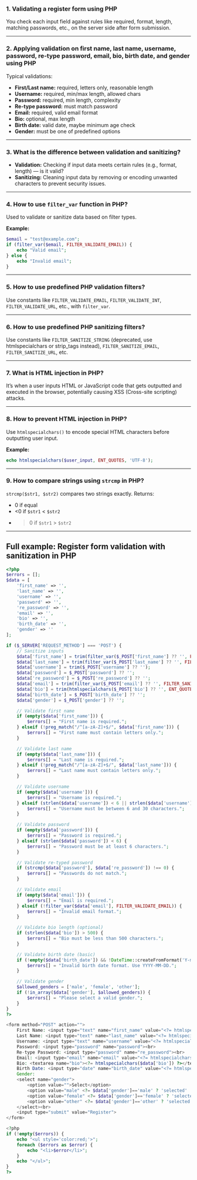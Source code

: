 
### 1. Validating a register form using PHP

You check each input field against rules like required, format, length, matching passwords, etc., on the server side after form submission.

---

### 2. Applying validation on first name, last name, username, password, re-type password, email, bio, birth date, and gender using PHP

Typical validations:

* **First/Last name:** required, letters only, reasonable length
* **Username:** required, min/max length, allowed chars
* **Password:** required, min length, complexity
* **Re-type password:** must match password
* **Email:** required, valid email format
* **Bio:** optional, max length
* **Birth date:** valid date, maybe minimum age check
* **Gender:** must be one of predefined options

---

### 3. What is the difference between validation and sanitizing?

* **Validation:** Checking if input data meets certain rules (e.g., format, length) — is it valid?
* **Sanitizing:** Cleaning input data by removing or encoding unwanted characters to prevent security issues.

---

### 4. How to use `filter_var` function in PHP?

Used to validate or sanitize data based on filter types.

**Example:**

```php
$email = "test@example.com";
if (filter_var($email, FILTER_VALIDATE_EMAIL)) {
    echo "Valid email";
} else {
    echo "Invalid email";
}
```

---

### 5. How to use predefined PHP validation filters?

Use constants like `FILTER_VALIDATE_EMAIL`, `FILTER_VALIDATE_INT`, `FILTER_VALIDATE_URL`, etc., with `filter_var`.

---

### 6. How to use predefined PHP sanitizing filters?

Use constants like `FILTER_SANITIZE_STRING` (deprecated, use htmlspecialchars or strip\_tags instead), `FILTER_SANITIZE_EMAIL`, `FILTER_SANITIZE_URL`, etc.

---

### 7. What is HTML injection in PHP?

It’s when a user inputs HTML or JavaScript code that gets outputted and executed in the browser, potentially causing XSS (Cross-site scripting) attacks.

---

### 8. How to prevent HTML injection in PHP?

Use `htmlspecialchars()` to encode special HTML characters before outputting user input.

**Example:**

```php
echo htmlspecialchars($user_input, ENT_QUOTES, 'UTF-8');
```

---

### 9. How to compare strings using `strcmp` in PHP?

`strcmp($str1, $str2)` compares two strings exactly. Returns:

* 0 if equal
* <0 if `$str1` < `$str2`
* > 0 if `$str1` > `$str2`

---

## Full example: Register form validation with sanitization in PHP

```php
<?php
$errors = [];
$data = [
    'first_name' => '',
    'last_name' => '',
    'username' => '',
    'password' => '',
    're_password' => '',
    'email' => '',
    'bio' => '',
    'birth_date' => '',
    'gender' => ''
];

if ($_SERVER['REQUEST_METHOD'] === 'POST') {
    // Sanitize inputs
    $data['first_name'] = trim(filter_var($_POST['first_name'] ?? '', FILTER_SANITIZE_STRING));
    $data['last_name'] = trim(filter_var($_POST['last_name'] ?? '', FILTER_SANITIZE_STRING));
    $data['username'] = trim($_POST['username'] ?? '');
    $data['password'] = $_POST['password'] ?? '';
    $data['re_password'] = $_POST['re_password'] ?? '';
    $data['email'] = trim(filter_var($_POST['email'] ?? '', FILTER_SANITIZE_EMAIL));
    $data['bio'] = trim(htmlspecialchars($_POST['bio'] ?? '', ENT_QUOTES, 'UTF-8'));
    $data['birth_date'] = $_POST['birth_date'] ?? '';
    $data['gender'] = $_POST['gender'] ?? '';

    // Validate first name
    if (empty($data['first_name'])) {
        $errors[] = "First name is required.";
    } elseif (!preg_match("/^[a-zA-Z]+$/", $data['first_name'])) {
        $errors[] = "First name must contain letters only.";
    }

    // Validate last name
    if (empty($data['last_name'])) {
        $errors[] = "Last name is required.";
    } elseif (!preg_match("/^[a-zA-Z]+$/", $data['last_name'])) {
        $errors[] = "Last name must contain letters only.";
    }

    // Validate username
    if (empty($data['username'])) {
        $errors[] = "Username is required.";
    } elseif (strlen($data['username']) < 6 || strlen($data['username']) > 30) {
        $errors[] = "Username must be between 6 and 30 characters.";
    }

    // Validate password
    if (empty($data['password'])) {
        $errors[] = "Password is required.";
    } elseif (strlen($data['password']) < 6) {
        $errors[] = "Password must be at least 6 characters.";
    }

    // Validate re-typed password
    if (strcmp($data['password'], $data['re_password']) !== 0) {
        $errors[] = "Passwords do not match.";
    }

    // Validate email
    if (empty($data['email'])) {
        $errors[] = "Email is required.";
    } elseif (!filter_var($data['email'], FILTER_VALIDATE_EMAIL)) {
        $errors[] = "Invalid email format.";
    }

    // Validate bio length (optional)
    if (strlen($data['bio']) > 500) {
        $errors[] = "Bio must be less than 500 characters.";
    }

    // Validate birth date (basic)
    if (!empty($data['birth_date']) && !DateTime::createFromFormat('Y-m-d', $data['birth_date'])) {
        $errors[] = "Invalid birth date format. Use YYYY-MM-DD.";
    }

    // Validate gender
    $allowed_genders = ['male', 'female', 'other'];
    if (!in_array($data['gender'], $allowed_genders)) {
        $errors[] = "Please select a valid gender.";
    }
}
?>

<form method="POST" action="">
    First Name: <input type="text" name="first_name" value="<?= htmlspecialchars($data['first_name']) ?>"><br>
    Last Name: <input type="text" name="last_name" value="<?= htmlspecialchars($data['last_name']) ?>"><br>
    Username: <input type="text" name="username" value="<?= htmlspecialchars($data['username']) ?>"><br>
    Password: <input type="password" name="password"><br>
    Re-type Password: <input type="password" name="re_password"><br>
    Email: <input type="email" name="email" value="<?= htmlspecialchars($data['email']) ?>"><br>
    Bio: <textarea name="bio"><?= htmlspecialchars($data['bio']) ?></textarea><br>
    Birth Date: <input type="date" name="birth_date" value="<?= htmlspecialchars($data['birth_date']) ?>"><br>
    Gender: 
    <select name="gender">
        <option value="">Select</option>
        <option value="male" <?= $data['gender']=='male' ? 'selected' : '' ?>>Male</option>
        <option value="female" <?= $data['gender']=='female' ? 'selected' : '' ?>>Female</option>
        <option value="other" <?= $data['gender']=='other' ? 'selected' : '' ?>>Other</option>
    </select><br>
    <input type="submit" value="Register">
</form>

<?php
if (!empty($errors)) {
    echo "<ul style='color:red;'>";
    foreach ($errors as $error) {
        echo "<li>$error</li>";
    }
    echo "</ul>";
}
?>
```


